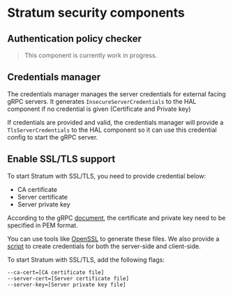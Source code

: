 <!--
Copyright 2020-present Open Networking Foundation

SPDX-License-Identifier: Apache-2.0
-->

# Stratum security components

## Authentication policy checker

> This component is currently work in progress.

## Credentials manager

The credentials manager manages the server credentials for external facing gRPC servers. It generates `InsecureServerCredentials` to the HAL component if no credential is given (Certificate and Private key)

If credentials are provided and valid, the credentials manager will provide a `TlsServerCredentials` to the HAL component so it can use this credential config to start the gRPC server.

## Enable SSL/TLS support

To start Stratum with SSL/TLS, you need to provide credential below:

 - CA certificate
 - Server certificate
 - Server private key

According to the gRPC [document][1], the certificate and private key need to be specified in PEM format.

You can use tools like [OpenSSL][2] to generate these files. We also provide a [script][3] to create credentials for both the server-side and client-side.

To start Stratum with SSL/TLS, add the following flags:
```
--ca-cert=[CA certificate file]
--server-cert=[Server certificate file]
--server-key=[Server private key file]
```

[1]:https://grpc.io/docs/guides/auth/#with-server-authentication-ssltls-5
[2]:https://www.openssl.org/
[3]:https://github.com/stratum/stratum/blob/main/tools/tls/generate-certs.sh
